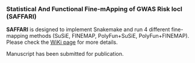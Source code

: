 ### Statistical And Functional Fine-mApping of GWAS Risk locI (SAFFARI) 

**SAFFARI** is designed to implement Snakemake and run 4 different fine-mapping methods (SuSiE, FINEMAP, PolyFun+SuSiE, PolyFun+FINEMAP).
Please check the [WiKi page](https://github.com/mkoromina/SAFFARI/wiki) for more details.

Manuscript has been submitted for publication.
